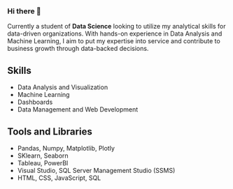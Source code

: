 ### Hi there 👋

Currently a student of **Data Science** looking to utilize my analytical skills for data-driven organizations. With hands-on experience in Data Analysis and Machine Learning, I aim to put my expertise into service and contribute to business growth through data-backed decisions.

## Skills
- Data Analysis and Visualization
- Machine Learning
- Dashboards
- Data Management and Web Development

## Tools and Libraries
- Pandas, Numpy, Matplotlib, Plotly
- SKlearn, Seaborn
- Tableau, PowerBI 
- Visual Studio, SQL Server Management Studio (SSMS)
- HTML, CSS, JavaScript, SQL

